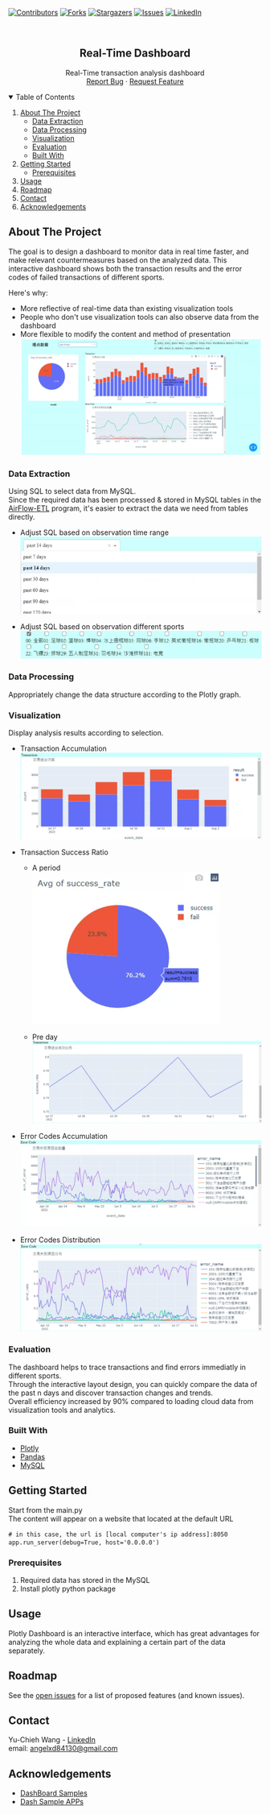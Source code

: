 
[![Contributors][contributors-shield]][contributors-url]
[![Forks][forks-shield]][forks-url]
[![Stargazers][stars-shield]][stars-url]
[![Issues][issues-shield]][issues-url]
[![LinkedIn][linkedin-shield]][linkedin-url]



<!-- PROJECT LOGO -->
<br />
<p align="center">

  <h2 align="center">Real-Time Dashboard</h2>

  <p align="center">
    Real-Time transaction analysis dashboard  
    <br />  
    <a href="https://github.com/angelxd84130/Real-Time_Dashboard/issues">Report Bug</a>
    ·
    <a href="https://github.com/angelxd84130/Real-Time_Dashboard/issues">Request Feature</a>
  </p>
</p>



<!-- TABLE OF CONTENTS -->
<details open="open">
  <summary>Table of Contents</summary>
  <ol>
    <li>
      <a href="#about-the-project">About The Project</a>
      <ul>
        <li><a href="#data-extraction">Data Extraction</a></li>
        <li><a href="#data-processing">Data Processing</a></li>
        <li><a href="#visualization">Visualization</a></li>
        <li><a href="#evaluation">Evaluation</a></li>
        <li><a href="#built-with">Built With</a></li>
      </ul>
    </li>
    <li>
      <a href="#getting-started">Getting Started</a>
      <ul>
        <li><a href="#prerequisites">Prerequisites</a></li>
      </ul>
    </li>
    <li><a href="#usage">Usage</a></li>
    <li><a href="#roadmap">Roadmap</a></li>
    <li><a href="#contact">Contact</a></li>
    <li><a href="#acknowledgements">Acknowledgements</a></li>
  </ol>
</details>



<!-- ABOUT THE PROJECT -->
## About The Project

The goal is to design a dashboard to monitor data in real time faster, and make relevant countermeasures based on the analyzed data.
This interactive dashboard shows both the transaction results and the error codes of failed transactions of different sports.   

Here's why:
* More reflective of real-time data than existing visualization tools  
* People who don't use visualization tools can also observe data from the dashboard  
* More flexible to modify the content and method of presentation     
![Dashboard][product-screenshot7]     
     
        
### Data Extraction  
Using SQL to select data from MySQL.   
Since the required data has been processed & stored in MySQL tables in the [AirFlow-ETL](https://github.com/angelxd84130/Airflow-ETL) program, 
it's easier to extract the data we need from tables directly.   
- Adjust SQL based on observation time range  
![Past-Time][product-screenshot0]  
  
    
- Adjust SQL based on observation different sports  
![Sports][product-screenshot1]      
       
        
### Data Processing  
Appropriately change the data structure according to the Plotly graph.
 

### Visualization   
Display analysis results according to selection.   
- Transaction Accumulation  
![Transaction-Accumulation][product-screenshot2]   
    
- Transaction Success Ratio  
  - A period     
  ![Peroid][product-screenshot3]  
       
  - Pre day    
  ![Day][product-screenshot4]   
       
- Error Codes Accumulation    
![Error-Code-Accumulation][product-screenshot5]    
    
- Error Codes Distribution    
![Error-Code-Distribution][product-screenshot6]      


### Evaluation
The dashboard helps to trace transactions and find errors immediatly in different sports.  
Through the interactive layout design, you can quickly compare the data of the past n days and discover transaction changes and trends.  
Overall efficiency increased by 90% compared to loading cloud data from visualization tools and analytics. 
  

### Built With

* [Plotly](https://plotly.com/)
* [Pandas](https://pandas.pydata.org/)
* [MySQL](https://www.mysql.com/)




<!-- GETTING STARTED -->
## Getting Started

Start from the main.py  
The content will appear on a website that located at the default URL
```  
# in this case, the url is [local computer's ip address]:8050  
app.run_server(debug=True, host='0.0.0.0')
```  

### Prerequisites


1. Required data has stored in the MySQL  
2. Install plotly python package  



<!-- USAGE EXAMPLES -->
## Usage

Plotly Dashboard is an interactive interface, which has great advantages for analyzing the whole data and explaining a certain part of the data separately.  



<!-- ROADMAP -->
## Roadmap

See the [open issues](https://github.com/othneildrew/Best-README-Template/issues) for a list of proposed features (and known issues).


<!-- CONTACT -->
## Contact

Yu-Chieh Wang - [LinkedIn](https://www.linkedin.com/in/yu-chieh-wang/)  
email: angelxd84130@gmail.com


<!-- ACKNOWLEDGEMENTS -->
## Acknowledgements  
* [DashBoard Samples](https://dash.gallery/Portal/)  
* [Dash Sample APPs](https://github.com/plotly/dash-sample-apps)   




<!-- MARKDOWN LINKS & IMAGES -->
<!-- https://www.markdownguide.org/basic-syntax/#reference-style-links -->
[contributors-shield]: https://img.shields.io/github/contributors/angelxd84130/Real-Time_Dashboard.svg?style=for-the-badge
[contributors-url]: https://github.com/angelxd84130/Real-Time_Dashboard/graphs/contributors
[forks-shield]: https://img.shields.io/github/forks/angelxd84130/Real-Time_Dashboard.svg?style=for-the-badge
[forks-url]: https://github.com/angelxd84130/Real-Time_Dashboard/network/members
[stars-shield]: https://img.shields.io/github/stars/angelxd84130/Real-Time_Dashboard.svg?style=for-the-badge
[stars-url]: https://github.com/angelxd84130/Real-Time_Dashboard/stargazers
[issues-shield]: https://img.shields.io/github/issues/angelxd84130/Real-Time_Dashboard.svg?style=for-the-badge
[issues-url]: https://github.com/angelxd84130/Real-Time_Dashboard/issues
[license-shield]: https://img.shields.io/github/license/angelxd84130/Real-Time_Dashboard.svg?style=for-the-badge
[license-url]: https://github.com/angelxd84130/Real-Time_Dashboard/blob/master/LICENSE.txt
[linkedin-shield]: https://img.shields.io/badge/-LinkedIn-black.svg?style=for-the-badge&logo=linkedin&colorB=555
[linkedin-url]: https://www.linkedin.com/in/yu-chieh-wang/
[product-screenshot0]: /pic/Past-Time.png
[product-screenshot1]: /pic/Sports.png
[product-screenshot2]: /pic/Transaction-Accumulation.png
[product-screenshot3]: /pic/Peroid.png
[product-screenshot4]: /pic/Day.png
[product-screenshot5]: /pic/Error-Code-Accumulation.png
[product-screenshot6]: /pic/Error-Code-Distribution.png
[product-screenshot7]: /pic/Dashboard.png
